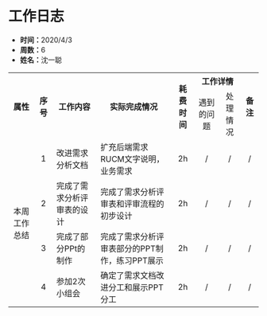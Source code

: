 <h1>工作日志</h1>
<ul>
    <li><strong>时间：</strong>2020/4/3</li>
    <li><strong>周数：</strong>6</li>
    <li><strong>姓名：</strong>沈一聪</li>
</ul>
<table style="text-align:center">
  <tr>
    <th rowspan="2">属性</th>
    <th rowspan="2">序号</th>
    <th rowspan="2">工作内容</th>
    <th rowspan="2">实际完成情况</th>
    <th rowspan="2">耗费时间</th>
    <th colspan="2">工作详情</th>
    <th rowspan="2">备注</th>
  </tr>
  <tr>
    <td>遇到的问题</td>
    <td>处理情况</td>
  </tr>
  <tr>
    <td rowspan="4">本周工作总结</td>
    <td>1</td>
    <td style="text-align:left">改进需求分析文档</td>
    <td style="text-align:left">扩充后端需求RUCM文字说明，业务需求</td>
    <td>2h</td>
    <td>/</td>
    <td>/</td>
    <td>/</td>
  </tr>
  <tr>
    <td>2</td>
    <td style="text-align:left">完成了需求分析评审表的设计</td>
    <td style="text-align:left">完成了需求分析评审表和评审流程的初步设计</td>
    <td>2h</td>
    <td>/</td>
    <td>/</td>
    <td>/</td>
  </tr>
   <tr>
    <td>3</td>
    <td style="text-align:left">完成了部分PPt的制作</td>
    <td style="text-align:left">完成了需求分析评审表部分的PPT制作，练习PPT展示</td>
    <td>2h</td>
    <td>/</td>
    <td>/</td>
    <td>/</td>
  </tr>
  <tr>
    <td>4</td>
    <td style="text-align:left">参加2次小组会</td>
    <td style="text-align:left">确定了需求文档改进分工和展示PPT分工</td>
    <td>2h</td>
    <td>/</td>
    <td>/</td>
    <td>/</td>
  </tr>
</table>
